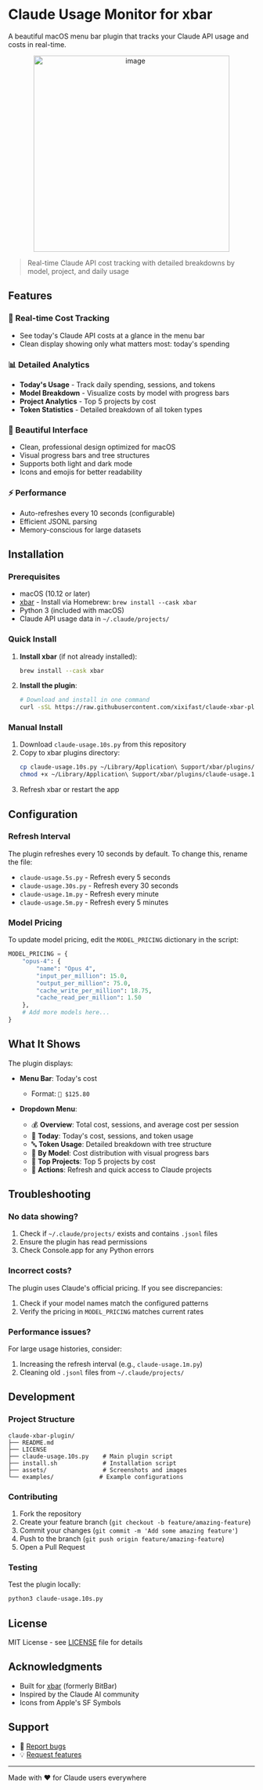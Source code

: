 # Claude Usage Monitor for xbar

A beautiful macOS menu bar plugin that tracks your Claude API usage and costs in real-time.

<p align="center">
<img width="400" alt="image" src="https://github.com/user-attachments/assets/04a1cf57-7535-4a2e-af09-ac966dbf78d9" />

</p>


> Real-time Claude API cost tracking with detailed breakdowns by model, project, and daily usage

## Features

### 🤖 Real-time Cost Tracking
- See today's Claude API costs at a glance in the menu bar
- Clean display showing only what matters most: today's spending

### 📊 Detailed Analytics  
- **Today's Usage** - Track daily spending, sessions, and tokens
- **Model Breakdown** - Visualize costs by model with progress bars
- **Project Analytics** - Top 5 projects by cost  
- **Token Statistics** - Detailed breakdown of all token types

### 🎨 Beautiful Interface
- Clean, professional design optimized for macOS
- Visual progress bars and tree structures
- Supports both light and dark mode
- Icons and emojis for better readability

### ⚡ Performance
- Auto-refreshes every 10 seconds (configurable)
- Efficient JSONL parsing
- Memory-conscious for large datasets

## Installation

### Prerequisites

- macOS (10.12 or later)
- [xbar](https://xbarapp.com/) - Install via Homebrew: `brew install --cask xbar`
- Python 3 (included with macOS)
- Claude API usage data in `~/.claude/projects/`

### Quick Install

1. **Install xbar** (if not already installed):
   ```bash
   brew install --cask xbar
   ```

2. **Install the plugin**:
   ```bash
   # Download and install in one command
   curl -sSL https://raw.githubusercontent.com/xixifast/claude-xbar-plugin/main/install.sh | bash
   ```

### Manual Install

1. Download `claude-usage.10s.py` from this repository
2. Copy to xbar plugins directory:
   ```bash
   cp claude-usage.10s.py ~/Library/Application\ Support/xbar/plugins/
   chmod +x ~/Library/Application\ Support/xbar/plugins/claude-usage.10s.py
   ```
3. Refresh xbar or restart the app

## Configuration

### Refresh Interval

The plugin refreshes every 10 seconds by default. To change this, rename the file:

- `claude-usage.5s.py` - Refresh every 5 seconds
- `claude-usage.30s.py` - Refresh every 30 seconds
- `claude-usage.1m.py` - Refresh every minute
- `claude-usage.5m.py` - Refresh every 5 minutes

### Model Pricing

To update model pricing, edit the `MODEL_PRICING` dictionary in the script:

```python
MODEL_PRICING = {
    "opus-4": {
        "name": "Opus 4",
        "input_per_million": 15.0,
        "output_per_million": 75.0,
        "cache_write_per_million": 18.75,
        "cache_read_per_million": 1.50
    },
    # Add more models here...
}
```

## What It Shows

The plugin displays:

- **Menu Bar**: Today's cost
  - Format: `🤖 $125.80`

- **Dropdown Menu**:
  - 💰 **Overview**: Total cost, sessions, and average cost per session
  - 📅 **Today**: Today's cost, sessions, and token usage
  - 🔤 **Token Usage**: Detailed breakdown with tree structure
  - 🎯 **By Model**: Cost distribution with visual progress bars
  - 📁 **Top Projects**: Top 5 projects by cost
  - 🔧 **Actions**: Refresh and quick access to Claude projects

## Troubleshooting

### No data showing?

1. Check if `~/.claude/projects/` exists and contains `.jsonl` files
2. Ensure the plugin has read permissions
3. Check Console.app for any Python errors

### Incorrect costs?

The plugin uses Claude's official pricing. If you see discrepancies:
1. Check if your model names match the configured patterns
2. Verify the pricing in `MODEL_PRICING` matches current rates

### Performance issues?

For large usage histories, consider:
1. Increasing the refresh interval (e.g., `claude-usage.1m.py`)
2. Cleaning old `.jsonl` files from `~/.claude/projects/`

## Development

### Project Structure

```
claude-xbar-plugin/
├── README.md
├── LICENSE
├── claude-usage.10s.py    # Main plugin script
├── install.sh             # Installation script
├── assets/                # Screenshots and images
└── examples/             # Example configurations
```

### Contributing

1. Fork the repository
2. Create your feature branch (`git checkout -b feature/amazing-feature`)
3. Commit your changes (`git commit -m 'Add some amazing feature'`)
4. Push to the branch (`git push origin feature/amazing-feature`)
5. Open a Pull Request

### Testing

Test the plugin locally:
```bash
python3 claude-usage.10s.py
```

## License

MIT License - see [LICENSE](LICENSE) file for details

## Acknowledgments

- Built for [xbar](https://xbarapp.com/) (formerly BitBar)
- Inspired by the Claude AI community
- Icons from Apple's SF Symbols

## Support

- 🐛 [Report bugs](https://github.com/xixifast/claude-xbar-plugin/issues)
- 💡 [Request features](https://github.com/xixifast/claude-xbar-plugin/issues)

---

Made with ❤️ for Claude users everywhere
